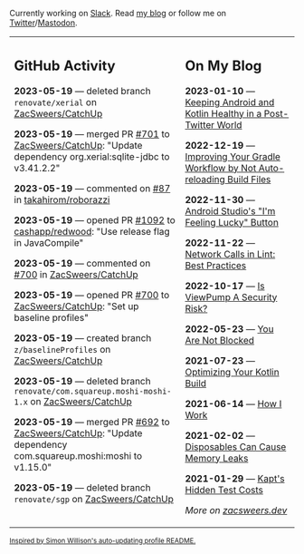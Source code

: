 Currently working on [Slack](https://slack.com/). Read [my blog](https://zacsweers.dev/) or follow me on [Twitter](https://twitter.com/ZacSweers)/[Mastodon](https://hachyderm.io/@ZacSweers).

<table><tr><td valign="top" width="60%">

## GitHub Activity
<!-- githubActivity starts -->
**2023-05-19** — deleted branch `renovate/xerial` on [ZacSweers/CatchUp](https://github.com/ZacSweers/CatchUp)

**2023-05-19** — merged PR [#701](https://github.com/ZacSweers/CatchUp/pull/701) to [ZacSweers/CatchUp](https://github.com/ZacSweers/CatchUp): "Update dependency org.xerial:sqlite-jdbc to v3.41.2.2"

**2023-05-19** — commented on [#87](https://github.com/takahirom/roborazzi/pull/87#issuecomment-1554041573) in [takahirom/roborazzi](https://github.com/takahirom/roborazzi)

**2023-05-19** — opened PR [#1092](https://github.com/cashapp/redwood/pull/1092) to [cashapp/redwood](https://github.com/cashapp/redwood): "Use release flag in JavaCompile"

**2023-05-19** — commented on [#700](https://github.com/ZacSweers/CatchUp/pull/700#issuecomment-1554016147) in [ZacSweers/CatchUp](https://github.com/ZacSweers/CatchUp)

**2023-05-19** — opened PR [#700](https://github.com/ZacSweers/CatchUp/pull/700) to [ZacSweers/CatchUp](https://github.com/ZacSweers/CatchUp): "Set up baseline profiles"

**2023-05-19** — created branch `z/baselineProfiles` on [ZacSweers/CatchUp](https://github.com/ZacSweers/CatchUp)

**2023-05-19** — deleted branch `renovate/com.squareup.moshi-moshi-1.x` on [ZacSweers/CatchUp](https://github.com/ZacSweers/CatchUp)

**2023-05-19** — merged PR [#692](https://github.com/ZacSweers/CatchUp/pull/692) to [ZacSweers/CatchUp](https://github.com/ZacSweers/CatchUp): "Update dependency com.squareup.moshi:moshi to v1.15.0"

**2023-05-19** — deleted branch `renovate/sgp` on [ZacSweers/CatchUp](https://github.com/ZacSweers/CatchUp)
<!-- githubActivity ends -->
</td><td valign="top" width="40%">

## On My Blog
<!-- blog starts -->
**2023-01-10** — [Keeping Android and Kotlin Healthy in a Post-Twitter World](https://www.zacsweers.dev/keeping-android-healthy/)

**2022-12-19** — [Improving Your Gradle Workflow by Not Auto-reloading Build Files](https://www.zacsweers.dev/improving-your-workflow-by-not-auto-reloading-build-files/)

**2022-11-30** — [Android Studio's "I'm Feeling Lucky" Button](https://www.zacsweers.dev/android-studios-im-feeling-lucky-button/)

**2022-11-22** — [Network Calls in Lint: Best Practices](https://www.zacsweers.dev/network-calls-in-lint-best-practices/)

**2022-10-17** — [Is ViewPump A Security Risk?](https://www.zacsweers.dev/is-viewpump-a-security-risk/)

**2022-05-23** — [You Are Not Blocked](https://www.zacsweers.dev/you-are-not-blocked/)

**2021-07-23** — [Optimizing Your Kotlin Build](https://www.zacsweers.dev/optimizing-your-kotlin-build/)

**2021-06-14** — [How I Work](https://www.zacsweers.dev/how-i-work/)

**2021-02-02** — [Disposables Can Cause Memory Leaks](https://www.zacsweers.dev/disposables-can-cause-memory-leaks/)

**2021-01-29** — [Kapt's Hidden Test Costs](https://www.zacsweers.dev/kapts-hidden-test-costs/)
<!-- blog ends -->
_More on [zacsweers.dev](https://zacsweers.dev/)_
</td></tr></table>

<sub><a href="https://simonwillison.net/2020/Jul/10/self-updating-profile-readme/">Inspired by Simon Willison's auto-updating profile README.</a></sub>